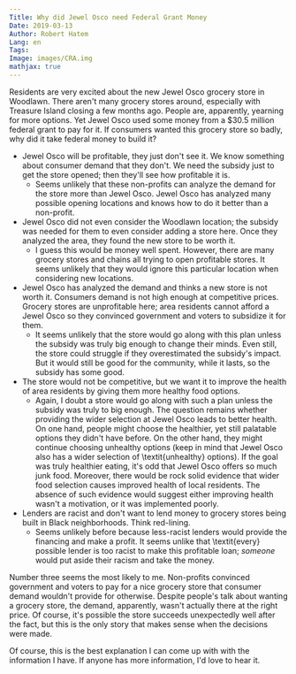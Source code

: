 ```yaml
---
Title: Why did Jewel Osco need Federal Grant Money
Date: 2019-03-13
Author: Robert Hatem
Lang: en
Tags:
Image: images/CRA.img
mathjax: true
---
```


Residents are very excited about the new Jewel Osco grocery store in Woodlawn. There aren't many grocery stores around, especially with Treasure Island closing a few months ago. People are, apparently, yearning for more options. Yet Jewel Osco used some money from a \$30.5 million federal grant to pay for it. If consumers wanted this grocery store so badly, why did it take federal money to build it?

* Jewel Osco will be profitable, they just don't see it. We know something about consumer demand that they don't. We need the subsidy just to get the store opened; then they'll see how profitable it is.
  * Seems unlikely that these non-profits can analyze the demand for the store more than Jewel Osco. Jewel Osco has analyzed many possible opening locations and knows how to do it better than a non-profit.
* Jewel Osco did not even consider the Woodlawn location; the subsidy was needed for them to even consider adding a store here. Once they analyzed the area, they found the new store to be worth it.
  * I guess this would be money well spent. However, there are many grocery stores and chains all trying to open profitable stores. It seems unlikely that they would ignore this particular location when considering new locations.
* Jewel Osco has analyzed the demand and thinks a new store is not worth it. Consumers demand is not high enough at competitive prices. Grocery stores are unprofitable here; area residents cannot afford a Jewel Osco so they convinced government and voters to subsidize it for them.
  * It seems unlikely that the store would go along with this plan unless the subsidy was truly big enough to change their minds. Even still, the store could struggle if they overestimated the subsidy's impact. But it would still be good for the community, while it lasts, so the subsidy has some good.
* The store would not be competitive, but we want it to improve the health of area residents by giving them more healthy food options.
  * Again, I doubt a store would go along with such a plan unless the subsidy was truly to big enough. The question remains whether providing the wider selection at Jewel Osco leads to better health. On one hand, people might choose the healthier, yet still palatable options they didn't have before. On the other hand, they might continue choosing unhealthy options (keep in mind that Jewel Osco also has a wider selection of \textit{unhealthy} options). If the goal was truly healthier eating, it's odd that Jewel Osco offers so much junk food. Moreover, there would be rock solid evidence that wider food selection causes improved health of local residents. The absence of such evidence would suggest either improving health wasn't a motivation, or it was implemented poorly.
* Lenders are racist and don't want to lend money to grocery stores being built in Black neighborhoods. Think red-lining.
  * Seems unlikely before because less-racist lenders would provide the financing and make a profit. It seems unlike that \textit{every} possible lender is too racist to make this profitable loan; _someone_ would put aside their racism and take the money.  

Number three seems the most likely to me. Non-profits convinced government and voters to pay for a nice grocery store that consumer demand wouldn't provide for otherwise. Despite people's talk about wanting a grocery store, the demand, apparently, wasn't actually there at the right price. Of course, it's possible the store succeeds unexpectedly well after the fact, but this is the only story that makes sense when the decisions were made.

Of course, this is the best explanation I can come up with with the information I have. If anyone has more information, I'd love to hear it.
